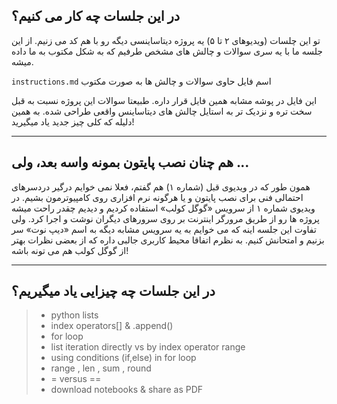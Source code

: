 ## در این جلسات چه کار می کنیم؟

تو این چلسات (ویدیوهای ۲ تا ۵) یه پروژه دیتاساینسی دیگه رو با هم کد می زنیم. از این جلسه ما با یه سری سوالات و چالش های مشخص طرفیم که به شکل مکتوب به ما داده میشه.

`instructions.md` اسم فایل حاوی سوالات و چالش ها به صورت مکتوب

این فایل در پوشه مشابه همین فایل قرار داره.
طبیعتا سوالات این پروژه نسبت به قبل سخت تره و نزدیک تر به استایل چالش های دیتاساینس واقعی طراحی شده. به همین دلیله که کلی چیز جدید یاد میگیرید!

***

## هم چنان نصب پایتون بمونه واسه بعد، ولی ...

همون طور که در ویدیوی قبل (شماره ۱) هم گفتم، فعلا نمی خوایم درگیر دردسرهای احتمالی فنی برای نصب پایتون و یا هرگونه نرم افزاری روی کامپیوترمون بشیم. 
در ویدیوی شماره ۱ از سرویس «گوگل کولب» استفاده کردیم و دیدیم چقدر راحت میشه پروژه ها رو از طریق مرورگر اینترنت بر روی سرورهای دیگران نوشت و اجرا کرد.
ولی تفاوت این جلسه اینه که می خوایم به یه سرویس مشابه دیگه به اسم «دیپ نوت» سر بزنیم و امتحانش کنیم. به نظرم اتفاقا محیط کاربری جالبی داره که از بعضی نظرات بهتر از گوگل کولب هم می تونه باشه!

***

## در این جلسات چه چیزایی یاد میگیریم؟
> - python lists
> - index operators[] & .append()
> - for loop
> - list iteration directly vs by index operator range
> - using conditions (if,else) in for loop
> - range , len , sum , round
> - =  versus  == 
> - download notebooks & share as PDF
